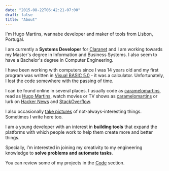 ```yaml
---
date: "2015-08-22T06:42:21-07:00"
draft: false
title: "About"
---
```

I'm Hugo Martins, wannabe developer and maker of tools from Lisbon, Portugal.

I am currently a **Systems Developer** for [Claranet](http://www.claranet.co.uk/) and I am working towards my Master's degree in Information and Business Systems. I also seem to have a Bachelor's degree in Computer Engineering.

I have been working with computers since I was 14 years old and my first program was written in [Visual BASIC 5.0](https://en.wikipedia.org/wiki/Visual_Basic) - it was a calculator. Unfortunately, I lost the code somewhere with the passing of time.

I can be found online in several places. I usually code as [caramelomartins](https://github.com/caramelomartins), read as [Hugo Martins](https://www.goodreads.com/user/show/7832126-hugo-martins), watch movies or TV shows as [caramelomartins](https://trakt.tv/users/caramelomartins) or lurk on [Hacker News](https://news.ycombinator.com/user?id=caramelomartins) and [StackOverflow](https://stackoverflow.com/users/6461671).

I also occasionally [take pictures](https://www.instagram.com/caramelo.martins/) of not-always-interesting things. Sometimes I write here too.

I am a young developer with an interest in **building tools** that expand the platforms with which people work to help them create more and better things.

Specially, I’m interested in joining my creativity to my engineering knowledge to **solve problems and automate tasks**.

You can review some of my projects in the [Code](/code) section.
